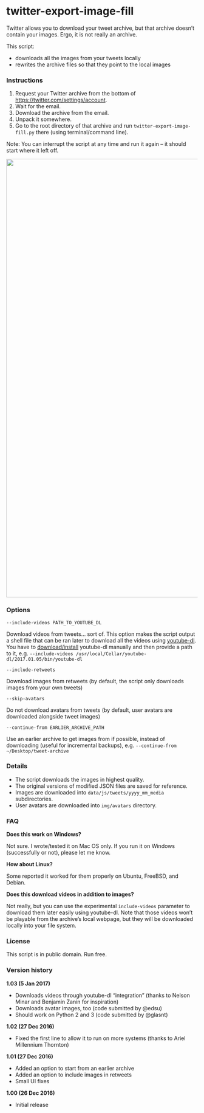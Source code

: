 # twitter-export-image-fill

Twitter allows you to download your tweet archive, but that archive doesn’t contain your images. Ergo, it is not really an archive.

This script:
- downloads all the images from your tweets locally
- rewrites the archive files so that they point to the local images


### Instructions

1. Request your Twitter archive from the bottom of https://twitter.com/settings/account.
2. Wait for the email.
3. Download the archive from the email.
4. Unpack it somewhere.
5. Go to the root directory of that archive and run `twitter-export-image-fill.py` there (using terminal/command line).

Note: You can interrupt the script at any time and run it again – it should start where it left off.

<img width="1154" src="https://cloud.githubusercontent.com/assets/2061609/21486338/edb3daf4-cb67-11e6-88ca-928b1b017b10.png">


### Options

`--include-videos PATH_TO_YOUTUBE_DL`

Download videos from tweets… sort of. This option makes the script output a shell file that
can be ran later to download all the videos using
<a href='https://rg3.github.io/youtube-dl/'>youtube-dl</a>. You have to
<a href='https://rg3.github.io/youtube-dl/download.html'>download/install</a>
youtube-dl manually and then provide a path to it, e.g.
`--include-videos /usr/local/Cellar/youtube-dl/2017.01.05/bin/youtube-dl`

`--include-retweets`

Download images from retweets (by default, the script only downloads images from your own tweets)

`--skip-avatars`

Do not download avatars from tweets (by default, user avatars are downloaded alongside tweet images)

`--continue-from EARLIER_ARCHIVE_PATH`

Use an earlier archive to get images from if possible, instead of downloading (useful for incremental backups), e.g. `--continue-from ~/Desktop/tweet-archive`


### Details

- The script downloads the images in highest quality.
- The original versions of modified JSON files are saved for reference.
- Images are downloaded into `data/js/tweets/yyyy_mm_media` subdirectories.
- User avatars are downloaded into `img/avatars` directory.


### FAQ

**Does this work on Windows?**

Not sure. I wrote/tested it on Mac OS only. If you run it on Windows (successfully or not), please let me know.

**How about Linux?**

Some reported it worked for them properly on Ubuntu, FreeBSD, and Debian.

**Does this download videos in addition to images?**

Not really, but you can use the experimental `include-videos` parameter to download them
later easily using youtube-dl. Note that those videos won’t be playable from the archive’s
local webpage, but they will be downloaded locally into your file system.


### License

This script is in public domain. Run free.


### Version history

**1.03 (5 Jan 2017)**
- Downloads videos through youtube-dl “integration” (thanks to Nelson Minar and Benjamin Zanin for inspiration)
- Downloads avatar images, too (code submitted by @edsu)
- Should work on Python 2 and 3 (code submitted by @glasnt)

**1.02 (27 Dec 2016)**
- Fixed the first line to allow it to run on more systems (thanks to Ariel Millennium Thornton)

**1.01 (27 Dec 2016)**
- Added an option to start from an earlier archive
- Added an option to include images in retweets
- Small UI fixes

**1.00 (26 Dec 2016)**
- Initial release
